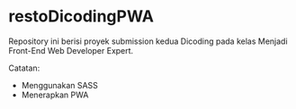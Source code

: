 # restoDicodingPWA <br />
Repository ini berisi proyek submission kedua Dicoding pada kelas Menjadi Front-End Web Developer Expert.

Catatan: <br />
- Menggunakan SASS <br />
- Menerapkan PWA
